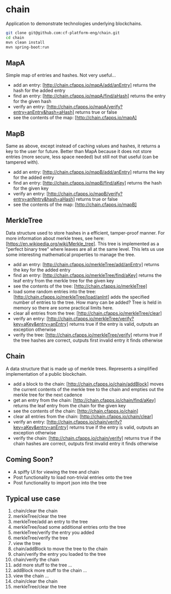 # chain

Application to demonstrate technologies underlying blockchains.

```bash
git clone git@github.com:cf-platform-eng/chain.git
cd chain
mvn clean install
mvn spring-boot:run
```

## MapA
Simple map of entries and hashes. Not very useful...

* add an entry: [http://chain.cfapps.io/mapA/add/anEntry] returns the hash for the added entry
* find an entry: [http://chain.cfapps.io/mapA/find/aHash] returns the entry for the given hash
* verify an entry: [http://chain.cfapps.io/mapA/verify?entry=anEntry&hash=aHash] returns true or false
* see the contents of the map: [http://chain.cfapps.io/mapA]

## MapB
Same as above, except instead of caching values and hashes, it returns a key to the user for future. Better than MapA because it does not store entries (more secure, less space needed) but still not that useful (can be tampered with).

* add an entry: [http://chain.cfapps.io/mapB/add/anEntry] returns the key for the added entry
* find an entry: [http://chain.cfapps.io/mapB/find/aKey] returns the hash for the given key
* verify an entry: [http://chain.cfapps.io/mapB/verify?entry=anNntry&hash=aHash] returns true or false
* see the contents of the map: [http://chain.cfapps.io/mapB]

## MerkleTree
Data structure used to store hashes in a efficient, tamper-proof manner. For more information about merkle trees, see here: [https://en.wikipedia.org/wiki/Merkle_tree]. This tree is implemented as a "perfect binary tree" where leaves are all at the same level. This lets us use some interesting mathematical properties to manage the tree.

* add an entry: [http://chain.cfapps.io/merkleTree/add/anEntry] returns the key for the added entry
* find an entry: [http://chain.cfapps.io/merkleTree/find/aKey] returns the leaf entry from the merkle tree for the given key
* see the contents of the tree: [http://chain.cfapps.io/merkleTree]
* load some random entries into the tree: [http://chain.cfapps.io/merkleTree/load/anInt] adds the specified number of entries to the tree. How many can be added? Tree is held in memory so there are some practical limits here.
* clear all entries from the tree: [http://chain.cfapps.io/merkleTree/clear]
* verify an entry: [http://chain.cfapps.io/merkleTree/verify?key=aKey&entry=anEntry] returns true if the entry is valid, outputs an exception otherwise
* verify the tree: [http://chain.cfapps.io/merkleTree/verify] returns true if the tree hashes are correct, outputs first invalid entry it finds otherwise

## Chain
A data structure that is made up of merkle trees. Represents a simplified implementation of a public blockchain.

* add a block to the chain: [http://chain.cfapps.io/chain/addBlock] moves the current contents of the merkle tree to the chain and empties out the merkle tree for the next cadence
* get an entry from the chain: [http://chain.cfapps.io/chain/find/aKey] returns the leaf entry from the chain for the given key
* see the contents of the chain: [http://chain.cfapps.io/chain]
* clear all entries from the chain: [http://chain.cfapps.io/chain/clear]
* verify an entry: [http://chain.cfapps.io/chain/verify?key=aKey&entry=anEntry] returns true if the entry is valid, outputs an exception otherwise
* verify the chain: [http://chain.cfapps.io/chain/verify] returns true if the chain hashes are correct, outputs first invalid entry it finds otherwise

## Coming Soon?
* A spiffy UI for viewing the tree and chain
* Post functionality to load non-trivial entries onto the tree
* Post functionality to import json into the tree

## Typical use case
1. chain/clear the chain
1. merkleTree/clear the tree
1. merkleTree/add an entry to the tree
1. merkleTree/load some additional entries onto the tree
1. merkleTree/verify the entry you added
1. merkleTree/verify the tree
1. view the tree
1. chain/addBlock to move the tree to the chain
1. chain/verify the entry you loaded to the tree
1. chain/verify the chain
1. add more stuff to the tree ...
1. addBlock more stuff to the chain ...
1. view the chain ...
1. chain/clear the chain
1. merkleTree/clear the tree
